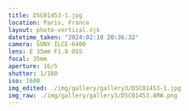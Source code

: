 ```yaml
---
title: DSC01453-1.jpg
location: Paris, France
layout: photo-vertical.njk
datetime_taken: "2024:02:10 20:36:32"
camera: SONY ILCE-6400
lens: E 35mm F1.8 OSS
focal: 35mm
aperture: 16/5
shutter: 1/160
iso: 1600
img_edited: ./img/gallery/gallery3/DSC01453-1.jpg
img_raw: ./img/gallery/gallery3/DSC01453.ARW.png
---
```

